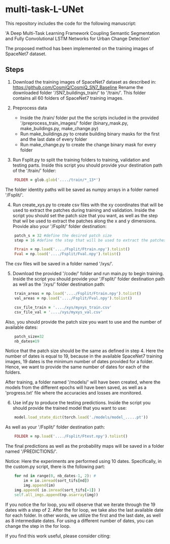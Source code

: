 # multi-task-L-UNet

This repository includes the code for the following manuscript:

'A Deep Multi-Task Learning Framework Coupling Semantic Segmentation and Fully Convolutional LSTM Networks for Urban Change Detection'

The proposed method has been implemented on the training images of SpaceNet7 dataset.

## Steps

1. Download the training images of SpaceNet7 dataset as described in: https://github.com/CosmiQ/CosmiQ_SN7_Baseline
   Rename the downloaded folder '/SN7_buildings_train/' to '/train/'. This folder contains all 60 folders of SpaceNet7 training images.
   
2. Preprocess data
   - Inside the /train/ folder put the the scripts included in the provided '/preprocess_train_images/' folder (binary_mask.py, make_buildings.py, make_change.py)
   - Run make_buildings.py to create building binary masks for the first and the last date of every folder
   - Run make_change.py to create the change binary mask for every folder 

3. Run Fsplit.py to split the training folders to training, validation and testing parts. Inside this script you should provide your destination path of the '/train/' folder: 
```ruby
    FOLDER = glob.glob('..../train/*_13*')
```
The folder identity paths will be saved as numpy arrays in a folder named '/Fsplit/'.
   
4. Run create_xys.py to create csv files with the xy coordinates that will be used to extract the patches during training and validation. Inside the script you should set the patch size that you want, as well as the step that wil be used to extract the patches along the x and y dimensions. Provide also your '/Fsplit/' folder destination:
```ruby
    patch_s = 32 #define the desired patch size
    step = 16 #define the step that will be used to extract the patches

    Ftrain = np.load('..../Fsplit/Ftrain.npy').tolist()
    Fval = np.load('..../Fsplit/Fval.npy').tolist()  
```
   The csv files will be saved in a folder named '/xys/'. 
  
5. Download the provided '/code/' folder and run main.py to begin training. Inside the script you should provide your '/Fsplit/' folder destination path as well as the '/xys/' folder destination path:
```ruby
    train_areas = np.load('..../Fsplit/Ftrain.npy').tolist()
    val_areas = np.load('..../Fsplit/Fval.npy').tolist()

    csv_file_train = '..../xys/myxys_train.csv'
    csv_file_val = '..../xys/myxys_val.csv'
```
Also, you should provide the patch size you want to use and the number of available dates:
```ruby
    patch_size=32
    nb_dates=19
```
Notice that the patch size should be the same as defined in step 4. Here the number of dates is equal to 19, because in the available SpaceNet7 training images, 19 dates is the minimum number of dates provided for a folder. Hence, we want to provide the same number of dates for each of the folders.
                                          
After training, a folder named '/models/' will have been created, where the models from the different epochs will have been saved, as well as a 'progress.txt' file where the accuracies and losses are monitored.

6. Use inf.py to produce the testing predictions. Inside the script you should provide the trained model that you want to use:
```ruby
    model.load_state_dict(torch.load('./models/model_.....pt'))
```
As well as your '/Fsplit/' folder destination path:
```ruby
    FOLDER = np.load('..../Fsplit/Ftest.npy').tolist()
```
The final predictions as well as the probability maps will be saved in a folder named '/PREDICTIONS/'.

Notice: Here the experiments are performed using 10 dates. Specifically, in the custom.py script, there is the following part:
```ruby
    for nd in range(0, nb_dates-1, 2): #    
        im = io.imread(sort_tifs[nd])
        img.append(im)
    img.append( io.imread(sort_tifs[-1]) )
    self.all_imgs.append(np.asarray(img))
```
If you notice the for loop, you will observe that we iterate through the 19 dates with a step of 2. After the for loop, we take also the last available date for each folder. In other words, we utilize the first and the last date, as well as 8 intermediate dates. For using a different number of dates, you can change the step in the for loop.

If you find this work useful, please consider citing:


